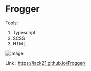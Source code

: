 # Frogger

Tools:
 1. Typescript
 2. SCSS
 3. HTML
 
![image](https://user-images.githubusercontent.com/100687592/218596312-c4b91983-80b5-49b2-be98-094ce3296575.png)

Link : https://lack21.github.io/Frogger/
